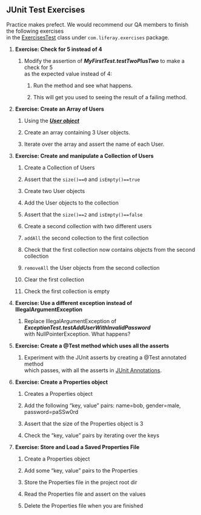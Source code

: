 ## JUnit Test Exercises

Practice makes prefect. We would recommend our QA members to finish the following exercises\
in the [ExercisesTest](../../../src/test/java/com/liferay/exercises) class under `com.liferay.exercises` package.

1. **Exercise: Check for 5 instead of 4**

    1. Modify the assertion of ***MyFirstTest.testTwoPlusTwo*** to make a check for 5\
       as the expected value instead of 4:

        1. Run the method and see what happens.

        1. This will get you used to seeing the result of a failing method.

1. **Exercise: Create an Array of Users**

    1. Using the [***User object***](../../../src/main/java/com/liferay/model/User.java)

    1. Create an array containing 3 User objects.

    1. Iterate over the array and assert the name of each User.

1. **Exercise: Create and manipulate a Collection of Users**

    1. Create a Collection of Users

    1. Assert that the `size()==0` and `isEmpty()==true`

    1. Create two User objects

    1. Add the User objects to the collection

    1. Assert that the `size()==2` and `isEmpty()==false`

    1. Create a second collection with two different users

    1. `addAll` the second collection to the first collection

    1. Check that the first collection now contains objects from the second collection

    1. `removeAll` the User objects from the second collection

    1. Clear the first collection

    1. Check the first collection is empty

1. **Exercise: Use a different exception instead of IllegalArgumentException**

    1. Replace IllegalArgumentException of ***ExceptionTest.testAddUserWithInvalidPassword***\
       with NullPointerException. What happens?

1. **Exercise: Create a @Test method which uses all the asserts**

    1. Experiment with the JUnit asserts by creating a @Test annotated method\
       which passes, with all the asserts in [JUnit Annotations](../../../docs/junit/annotations).

1. **Exercise: Create a Properties object**

    1. Creates a Properties object

    1. Add the following “key, value” pairs: name=bob, gender=male, password=paSSw0rd

    1. Assert that the size of the Properties object is 3

    1. Check the “key, value” pairs by iterating over the keys

1. **Exercise: Store and Load a Saved Properties File**

    1. Create a Properties object

    1. Add some “key, value” pairs to the Properties

    1. Store the Properties file in the project root dir

    1. Read the Properties file and assert on the values

    1. Delete the Properties file when you are finished
